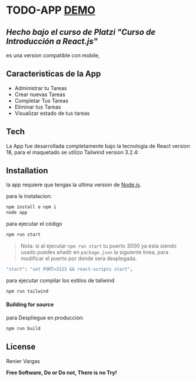 # TODO-APP  [DEMO](https://renier1989.github.io/todo-app/)
## _Hecho bajo el curso de Platzi "Curso de Introducción a React.js"_


<!-- [![Build Status](https://travis-ci.org/joemccann/dillinger.svg?branch=master)](https://travis-ci.org/joemccann/dillinger) -->

es una version compatible con mobile,
## Caracteristicas de la App

- Administrar tu Tareas
- Crear nuevas Tareas
- Completar Tus Tareas
- Eliminar tus Tareas
- Visualizar estado de tus tareas

## Tech

La App fue desarrollada completamente bajo la tecnologia de React version 18, para el maquetado se utilizo Tailwind version 3.2.4:

## Installation

la app requiere que tengas la ultima version de [Node.js](https://nodejs.org/).

para la instalacion:
```sh
npm install o npm i
node app
```
para ejecutar el código
```sh
npm run start
```
> Nota:  si al ejecutar `npm run start` tu puerto 3000 ya esta siendo usado puedes añadir en `package.json` la siguiente linea, para modificar el puerto por donde sera desplegada.
```sh
"start": "set PORT=3123 && react-scripts start",
```

para ejecutar compilar los estilos de tailwind
```sh
npm run tailwind
```
#### Building for source

para Despliegue en produccion:

```sh
npm run build
```


## License

Renier Vargas

**Free Software, Do or Do not, There is no Try!**


